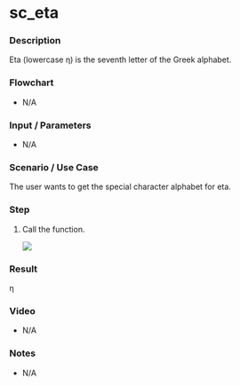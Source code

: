 # sc_eta

### Description

Eta (lowercase η) is the seventh letter of the Greek alphabet.

### Flowchart

- N/A 

### Input / Parameters

- N/A

### Scenario / Use Case

The user wants to get the special character alphabet for eta.

### Step

1. Call the function.
    
    ![](../../../../document/function/SpecialCharacter/sc_eta1/sc_eta-step-1.png?raw=true)
 
### Result

 η
 
### Video

- N/A

<!--[![Video](http://i.imgur.com/Ot5DWAW.png)](https://youtu.be/StTqXEQ2l-Y?t=35s)-->

### Notes

- N/A